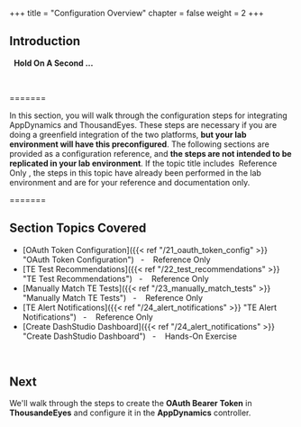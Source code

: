 +++
title = "Configuration Overview"
chapter = false
weight = 2
+++

## Introduction

<span style="color: #ff9900;"><i class='fas fa-cog fa-spin fa-lg'></i></span>&nbsp; **Hold On A Second ...**

<br>

=======

In this section, you will walk through the configuration steps for integrating AppDynamics and ThousandEyes. These steps are necessary if you are doing a greenfield integration of the two platforms, **but your lab environment will have this preconfigured**. The following sections are provided as a configuration reference, and **the steps are not intended to be replicated in your lab environment**. If the topic title includes  <span style="color: #ff9900;"><i class='fas fa-cog fa-spin fa-sm'></i></span>&nbsp;Reference Only&nbsp;<span style="color: #ff9900;"><i class='fas fa-cog fa-spin fa-sm'></i></span>, the steps in this topic have already been performed in the lab environment and are for your reference and documentation only.

=======
## Section Topics Covered


- [OAuth Token Configuration]({{< ref "/21_oauth_token_config" >}} "OAuth Token Configuration")&nbsp;&nbsp; - &nbsp;&nbsp;<span style="color: #ff9900;"><i class='fas fa-cog fa-spin fa-sm'></i></span>&nbsp;Reference Only&nbsp;<span style="color: #ff9900;"><i class='fas fa-cog fa-spin fa-sm'></i></span>
- [TE Test Recommendations]({{< ref "/22_test_recommendations" >}} "TE Test Recommendations")&nbsp;&nbsp; - &nbsp;&nbsp;<span style="color: #ff9900;"><i class='fas fa-cog fa-spin fa-sm'></i></span>&nbsp;Reference Only&nbsp;<span style="color: #ff9900;"><i class='fas fa-cog fa-spin fa-sm'></i></span>
- [Manually Match TE Tests]({{< ref "/23_manually_match_tests" >}} "Manually Match TE Tests")&nbsp;&nbsp; - &nbsp;&nbsp;<span style="color: #ff9900;"><i class='fas fa-cog fa-spin fa-sm'></i></span>&nbsp;Reference Only&nbsp;<span style="color: #ff9900;"><i class='fas fa-cog fa-spin fa-sm'></i></span>
- [TE Alert Notifications]({{< ref "/24_alert_notifications" >}} "TE Alert Notifications")&nbsp;&nbsp; - &nbsp;&nbsp;<span style="color: #ff9900;"><i class='fas fa-cog fa-spin fa-sm'></i></span>&nbsp;Reference Only&nbsp;<span style="color: #ff9900;"><i class='fas fa-cog fa-spin fa-sm'></i></span>
- [Create DashStudio Dashboard]({{< ref "/24_alert_notifications" >}} "Create DashStudio Dashboard")&nbsp;&nbsp; - &nbsp;&nbsp;<span style="color: #143c76;"><i class='fas fa-cog fa-spin fa-sm'></i></span>&nbsp;Hands-On Exercise&nbsp;<span style="color: #143c76;"><i class='fas fa-cog fa-spin fa-sm'></i></span>


<br>

## Next <span style="color: #143c76;"><i class='fas fa-cog fa-spin fa-sm'></i></span>&nbsp;

We'll walk through the steps to create the **OAuth Bearer Token** in **ThousandeEyes** and configure it in the **AppDynamics** controller.

<br>
